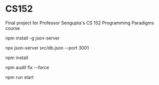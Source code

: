# CS152

Final project for Professor Sengupta's CS 152 Programming Paradigms course



npm install -g json-server

npx json-server src/db.json --port 3001

npm install

npm audit fix --force

npm run start
